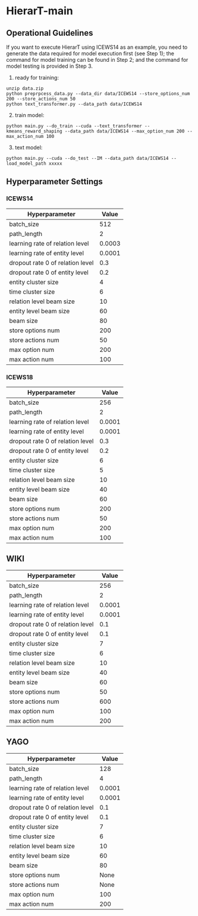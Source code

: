 # HierarT-main

## Operational Guidelines
If you want to execute HierarT using ICEWS14 as an example, you need to generate the data required for model execution first (see Step 1); 
the command for model training can be found in Step 2; 
and the command for model testing is provided in Step 3.
1. ready for training:
```shell
unzip data.zip
python preprpcess_data.py --data_dir data/ICEWS14 --store_options_num 200 --store_actions_num 50
python text_transformer.py --data_path data/ICEWS14
```

2. train model:
```shell
python main.py --do_train --cuda --text_transformer --kmeans_reward_shaping --data_path data/ICEWS14 --max_option_num 200 --max_action_num 100
```

3. text model:
```shell
python main.py --cuda --do_test --IM --data_path data/ICEWS14 --load_model_path xxxxx
```

## Hyperparameter Settings

### ICEWS14

|  Hyperparameter   | Value  |
|  ----  | ----  |
| batch_size  | 512 |
| path_length  | 2 |
| learning rate of relation level  | 0.0003 |
| learning rate of entity level  | 0.0001 |
| dropout rate 0 of relation level  | 0.3 |
| dropout rate 0 of entity level  | 0.2 |
| entity cluster size  | 4 |
| time cluster size  | 6 |
| relation level beam size  | 10 |
| entity level beam size  | 60 |
| beam size  | 80 |
|store options num | 200 |
|store actions num | 50 |
|max option num | 200 |
|max action num | 100 |

### ICEWS18

|  Hyperparameter   | Value  |
|  ----  | ----  |
| batch_size  | 256 |
| path_length  | 2 |
| learning rate of relation level  | 0.0001 |
| learning rate of entity level  | 0.0001 |
| dropout rate 0 of relation level  | 0.3 |
| dropout rate 0 of entity level  | 0.2 |
| entity cluster size  | 6 |
| time cluster size  | 5 |
| relation level beam size  | 10 |
| entity level beam size  | 40 |
| beam size  | 60 |
|store options num | 200 |
|store actions num | 50 |
|max option num | 200 |
|max action num | 100 |

## WIKI

|  Hyperparameter   | Value  |
|  ----  | ----  |
| batch_size  | 256 |
| path_length  | 2 |
| learning rate of relation level  | 0.0001 |
| learning rate of entity level  | 0.0001 |
| dropout rate 0 of relation level  | 0.1 |
| dropout rate 0 of entity level  | 0.1 |
| entity cluster size  | 7 |
| time cluster size  | 6 |
| relation level beam size  | 10 |
| entity level beam size  | 40 |
| beam size  | 60 |
|store options num | 50 |
|store actions num | 600 |
|max option num | 100 |
|max action num | 200 |

## YAGO

|  Hyperparameter   | Value  |
|  ----  | ----  |
| batch_size  | 128 |
| path_length  | 4 |
| learning rate of relation level  | 0.0001 |
| learning rate of entity level  | 0.0001 |
| dropout rate 0 of relation level  | 0.1 |
| dropout rate 0 of entity level  | 0.1 |
| entity cluster size  | 7 |
| time cluster size  | 6 |
| relation level beam size  | 10 |
| entity level beam size  | 60 |
| beam size  | 80 |
|store options num | None |
|store actions num | None |
|max option num | 100 |
|max action num | 200 |


